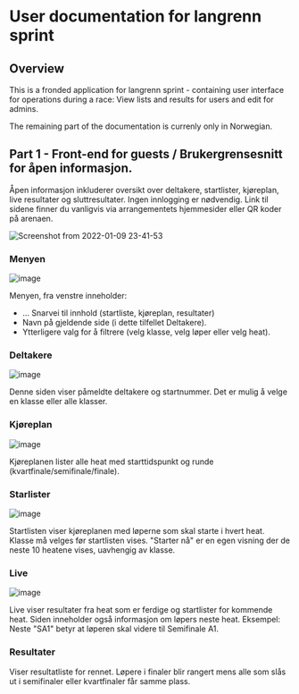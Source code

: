 # User documentation for langrenn sprint

## Overview
This is a fronded application for langrenn sprint - containing user interface for operations during a race: View lists and results for users and edit for admins.

The remaining part of the documentation is currenly only in Norwegian.

## Part 1 - Front-end for guests / Brukergrensesnitt for åpen informasjon.
Åpen informasjon inkluderer oversikt over deltakere, startlister, kjøreplan, live resultater og sluttresultater. Ingen innlogging er nødvendig. Link til sidene finner du vanligvis via arrangementets hjemmesider eller QR koder på arenaen.

![Screenshot from 2022-01-09 23-41-53](https://user-images.githubusercontent.com/56455987/148704143-08889986-a7cd-4a51-bc4d-27d74ddc6414.png)

### Menyen
![image](https://user-images.githubusercontent.com/56455987/150684640-9da7d4a8-9f81-426f-9e03-52798e0dd6a6.png)

Menyen, fra venstre inneholder: 
- ... Snarvei til innhold (startliste, kjøreplan, resultater)
- Navn på gjeldende side (i dette tilfellet Deltakere).
- Ytterligere valg for å filtrere (velg klasse, velg løper eller velg heat).

### Deltakere
![image](https://user-images.githubusercontent.com/56455987/150684546-641d61c8-b9da-4784-b93a-e697b9fc67d2.png)

Denne siden viser påmeldte deltakere og startnummer. Det er mulig å velge en klasse eller alle klasser.

### Kjøreplan
![image](https://user-images.githubusercontent.com/56455987/150684789-f4958605-64ed-441c-8df0-7797fece0ed2.png)

Kjøreplanen lister alle heat med starttidspunkt og runde (kvartfinale/semifinale/finale).

### Starlister
![image](https://user-images.githubusercontent.com/56455987/150684902-befe3983-48a7-4645-b9c7-6696db1025a8.png)

Startlisten viser kjøreplanen med løperne som skal starte i hvert heat. Klasse må velges før startlisten vises.
"Starter nå" er en egen visning der de neste 10 heatene vises, uavhengig av klasse.

### Live
![image](https://user-images.githubusercontent.com/56455987/150685113-82426387-f0d3-4a9a-aa87-bf4b2459f4be.png)

Live viser resultater fra heat som er ferdige og startlister for kommende heat. Siden inneholder også informasjon om løpers neste heat. Eksempel: Neste "SA1" betyr at løperen skal videre til Semifinale A1.

### Resultater

Viser resultatliste for rennet. Løpere i finaler blir rangert mens alle som slås ut i semifinaler eller kvartfinaler får samme plass. 

